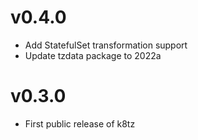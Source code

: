 # v0.4.0

- Add StatefulSet transformation support
- Update tzdata package to 2022a

# v0.3.0

- First public release of k8tz

